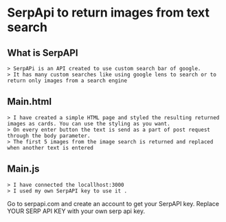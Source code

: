 # SerpApi to return images from text search
 
## What is SerpAPI
    > SerpAPi is an API created to use custom search bar of google.
    > It has many custom searches like using google lens to search or to return only images from a search engine

## Main.html
    > I have created a simple HTML page and styled the resulting returned images as cards. You can use the styling as you want.
    > On every enter button the text is send as a part of post request through the body parameter.
    > The first 5 images from the image search is returned and replaced when another text is entered

## Main.js
    > I have connected the locallhost:3000
    > I used my own SerpAPI key to use it . 


Go to serpapi.com and create an account to get your SerpAPI key.
Replace YOUR SERP API KEY with your own serp api key.
